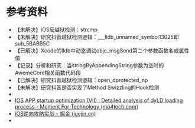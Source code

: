 # 参考资料

* 【未解决】iOS反越狱检测：strcmp
* 【未解决】研究抖音越狱检测逻辑：___lldb_unnamed_symbol13025即sub_5BABB5C
* 【已解决】Xcode的lldb中动态调试objc_msgSend第二个参数函数名或属性值
* 【记录】分析和研究：当stringByAppendingString参数为空时的AwemeCore相关函数代码段
* 【已解决】研究抖音越狱检测逻辑：open_dprotected_np
* 【未解决】研究抖音是否实现了Method Swizzling的Hook检测
* 
* [IOS APP startup optimization (VII) : Detailed analysis of dyLD loading process - Moment For Technology (mo4tech.com)](https://www.mo4tech.com/ios-app-startup-optimization-vii-detailed-analysis-of-dyld-loading-process.html)
* [iOS逆向攻防实战 - 掘金 (juejin.cn)](https://juejin.cn/post/7073109091320610829)
* 

